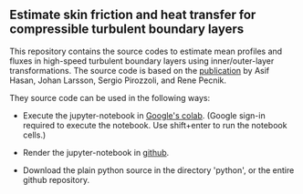 ## Estimate skin friction and heat transfer for compressible turbulent boundary layers

This repository contains the source codes to estimate mean profiles and fluxes in high-speed turbulent
boundary layers using inner/outer-layer transformations. The source code is based on the [publication](https://arxiv.org/pdf/2307.02199.pdf) by Asif Hasan, Johan Larsson, Sergio Pirozzoli, and Rene Pecnik. 




They source code can be used in the following ways:

  - Execute the jupyter-notebook in [Google's colab](https://colab.research.google.com/github/Fluid-Dynamics-Of-Energy-Systems-Team/DragAndHeatTransferEstimation/blob/main/DragAndHeatEstimate.ipynb). (Google sign-in required to execute the notebook. Use shift+enter to run the notebook cells.)


  - Render the jupyter-notebook in [github](https://github.com/Fluid-Dynamics-Of-Energy-Systems-Team/DragAndHeatTransferEstimation/blob/master/DragAndHeatEstimate.ipynb).


  - Download the plain python source in the directory 'python', or the entire github repository.



